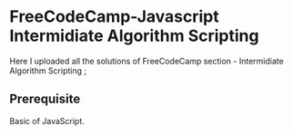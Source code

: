 # FreeCodeCamp-Javascript Intermidiate Algorithm Scripting

Here I uploaded all the solutions of FreeCodeCamp section - Intermidiate Algorithm Scripting ;

## Prerequisite 
   Basic of JavaScript.
